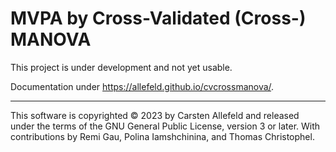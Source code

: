 # MVPA by Cross-Validated (Cross-) MANOVA

This project is under development and not yet usable.

Documentation under <https://allefeld.github.io/cvcrossmanova/>.

***

This software is copyrighted © 2023 by Carsten Allefeld and released under the terms of the GNU General Public License, version 3 or later. With contributions by Remi Gau, Polina Iamshchinina, and Thomas Christophel.
